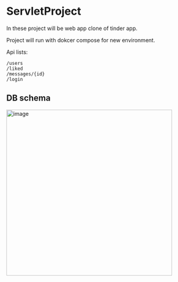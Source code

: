# ServletProject

In these project will be web app clone of tinder app.

Project will run with dokcer compose for new environment.

Api lists:
```
/users
/liked
/messages/{id}
/login
```

## DB schema
<img width="433" alt="image" src="https://github.com/3dlfive/ServletProject/assets/29129086/f3589b52-ab4c-4e02-a8de-832534c11b2a">

